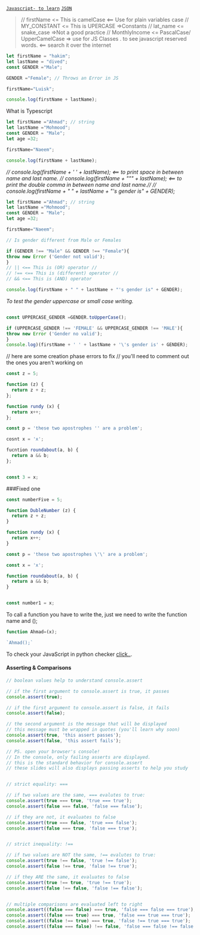 
[`Javascript- to learn`](https://janke-learning.org/) [`JSON`](https://www.youtube.com/watch?v=iiADhChRriM)

>// firstName <= This is camelCase <== Use for plain variables case
>// MY_CONSTANT <= This is UPERCASE =>Constants
>// lat_name <= snake_case =>Not a good practice
>// MonthlyIncome <= PascalCase/ UpperCamelCase => use for JS Classes
.
to see javascript reserved words. <== search it over the internet

```javascript
let firstName = "hakim";
let lastName = "dived";
const GENDER ="Male";

GENDER ="Female"; // Throws an Error in JS

firstName="Luisk";

console.log(firstName + lastName);
````
What is Typescript

````javascript
let firstName ="Ahmad"; // string
let lastName ="Mohmood";
const GENDER = "Male";
let age =32;

firstName="Naeem";

console.log(firstName + lastName);

````
*// console.log(firstName + ' ' + lastName); <== to print space in between name and last name.
// console.log(firstName + "\"" + lastName); <== to print the double comma in between name and last name.//
// console.log(firstName + " " + lastName + "'s gender is" + GENDER);*

````javascript
let firstName ="Ahmad"; // string
let lastName ="Mohmood";
const GENDER = "Male";
let age =32;

firstName="Naeem";

// Is gender different from Male or Females

if (GENDER !== "Male" && GENDER !== "Female"){
throw new Error ('Gender not valid');
}
// || <== This is (OR) operator //
// !== <== This is (different) operator //
// && <== This is (AND) operator 

console.log(firstName + " " + lastName + "'s gender is" + GENDER);
````
*To test the gender uppercase or small case writing.*

````javascript

const UPPERCASE_GENDER =GENDER.toUpperCase();

if (UPPERCASE_GENDER !== 'FEMALE' && UPPERCASE_GENDER !== 'MALE'){
throw new Error ('Gender no valid');
}
console.log)(firstName + ' ' + lastName + '\'s gender is' + GENDER);

````
// here are some creation phase errors to fix
// you'll need to comment out the ones you aren't working on

````javascript
const z = 5;

function (z) {
  return z + z;
};

function rundy (x) {
  return x++;
};

const p = 'these two apostrophes '' are a problem';

cosnt x = 'x';

fucntion roundabout(a, b) {
  return a && b;
};


const 3 = x;
````
###Fixed one

````javascript
const numberFive = 5;

function DubleNumber (z) {
  return z + z;
}

function rundy (x) {
  return x++;
}

const p = 'these two apostrophes \'\' are a problem';

const x = 'x';

function roundabout(a, b) {
  return a && b;
}


const number1 = x;
````
To call a function you have to write the, just we need to write the function name and ();
````javascript
function Ahmad=(x);

`Ahmad();`
````
To check your JavaScript in python checker [click..](http://www.pythontutor.com/javascript.html#mode=display).

#### Asserting & Comparisons

````javascript
// boolean values help to understand console.assert

// if the first argument to console.assert is true, it passes
console.assert(true);

// if the first argument to console.assert is false, it fails
console.assert(false);

// the second argument is the message that will be displayed
// this message must be wrapped in quotes (you'll learn why soon)
console.assert(true, 'this assert passes');
console.assert(false, 'this assert fails');

// PS. open your browser's console!
// In the console, only failing asserts are displayed.
// this is the standard behavior for console.assert
// these slides will also displays passing asserts to help you study

````


````javascript 

// strict equality: ===

// if two values are the same, === evalutes to true:
console.assert(true === true, 'true === true');
console.assert(false === false, 'false === false');

// if they are not, it evaluates to false
console.assert(true === false, 'true === false');
console.assert(false === true, 'false === true');


// strict inequality: !==

// if two values are NOT the same, !== evalutes to true:
console.assert(true !== false, 'true !== false');
console.assert(false !== true, 'false !== true');

// if they ARE the same, it evaluates to false
console.assert(true !== true, 'true !== true');
console.assert(false !== false, 'false !== false');


// multiple comparisons are evaluated left to right
console.assert((false === false) === true, 'false === false === true');
console.assert((false === true) === true, 'false === true === true');
console.assert((false !== true) === true, 'false !== true === true');
console.assert((false === false) !== false, 'false === false !== false');
`````
